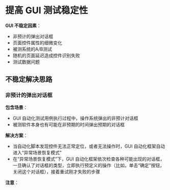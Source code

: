 # 提高 GUI 测试稳定性

**GUI 不稳定因素**：

+ 非预计的弹出对话框
+ 页面控件属性的细微变化
+ 被测系统的A/B测试
+ 随机的页面延迟造成控件识别失败
+ 测试数据问题

## 不稳定解决思路

### 非预计的弹出对话框

**包含场景**：

+ GUI 自动化测试用例执行过程中，操作系统弹出的非预计对话框
+ 被测软件本身也有可能在非预期的时间弹出预期的对话框

**解决方案**：

+ 当自动化脚本发现控件无法正常定位，或者无法操作时，GUI 自动化框架自动进入“异常场景恢复模式”
+ 在“异常场景恢复模式”下，GUI 自动化框架依次检查各种可能出现的对话框，一旦确认了对话框的类型，立即执行预定义的操作（比如，单击“确定”按钮，关闭这个对话框），接着重试刚才失败的步骤

**注意**：